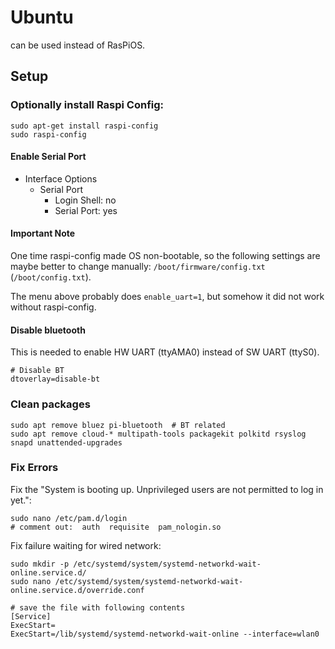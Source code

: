 # Ubuntu
can be used instead of RasPiOS.

## Setup
### Optionally install Raspi Config:
```
sudo apt-get install raspi-config
sudo raspi-config
```

#### Enable Serial Port
* Interface Options
  * Serial Port
    * Login Shell: no
    * Serial Port: yes

#### Important Note
One time raspi-config made OS non-bootable, so the following settings are maybe better to change manually:
`/boot/firmware/config.txt` (`/boot/config.txt`).

The menu above probably does `enable_uart=1`, but somehow it did not work without raspi-config.

#### Disable bluetooth
This is needed to enable HW UART (ttyAMA0) instead of SW UART (ttyS0).
```
# Disable BT
dtoverlay=disable-bt
```

### Clean packages
```
sudo apt remove bluez pi-bluetooth  # BT related
sudo apt remove cloud-* multipath-tools packagekit polkitd rsyslog snapd unattended-upgrades
```

### Fix Errors
Fix the "System is booting up. Unprivileged users are not permitted to log in yet.":
```
sudo nano /etc/pam.d/login
# comment out:  auth  requisite  pam_nologin.so
```

Fix failure waiting for wired network:
```
sudo mkdir -p /etc/systemd/system/systemd-networkd-wait-online.service.d/
sudo nano /etc/systemd/system/systemd-networkd-wait-online.service.d/override.conf

# save the file with following contents
[Service]
ExecStart=
ExecStart=/lib/systemd/systemd-networkd-wait-online --interface=wlan0
```

